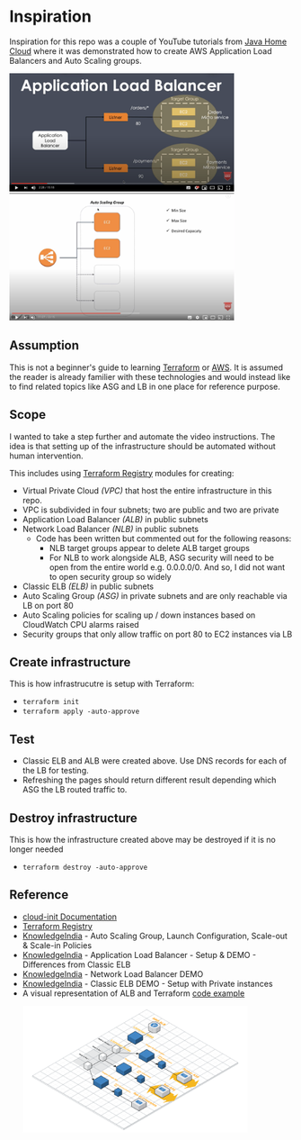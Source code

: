 # Inspiration

Inspiration for this repo was a couple of YouTube tutorials from [Java Home Cloud](https://www.youtube.com/javahomecloud) where it was demonstrated how to create AWS Application Load Balancers and Auto Scaling groups.

<p align="left">
  <a href="https://youtu.be/WLu41jAYjYk">
    <img src="./pics/alb.png" alt="Java Home Cloud - AWS Application Load Balancer" style="width: 400px;"/>
  </a>
  <a href="https://youtu.be/JM1hfA9xBAc">
    <img src="./pics/asg.png" alt="Java Home Cloud - AWS Auto Scaling group" style="width: 400px;"/>
  </a>
</p>

## Assumption

This is not a beginner's guide to learning [Terraform](https://www.terraform.io/) or [AWS](https://aws.amazon.com/). It is assumed the reader is already familier with these technologies and would instead like to find related topics like ASG and LB in one place for reference purpose.

## Scope

I wanted to take a step further and automate the video instructions. The idea is that setting up of the infrastructure should be automated without human intervention. 

This includes using [Terraform Registry](https://registry.terraform.io/) modules for creating:

- Virtual Private Cloud _(VPC)_ that host the entire infrastructure in this repo.
- VPC is subdivided in four subnets; two are public and two are private
- Application Load Balancer _(ALB)_ in public subnets
- Network Load Balancer _(NLB)_ in public subnets
  - Code has been written but commented out for the following reasons:
    - NLB target groups appear to delete ALB target groups
    - For NLB to work alongside ALB, ASG security will need to be open from the entire world e.g. 0.0.0.0/0. And so, I did not want to open security group so widely
- Classic ELB _(ELB)_ in public subnets
- Auto Scaling Group _(ASG)_ in private subnets and are only reachable via LB on port 80
- Auto Scaling policies for scaling up / down instances based on CloudWatch CPU alarms raised
- Security groups that only allow traffic on port 80 to EC2 instances via LB

## Create infrastructure

This is how infrastrucutre is setup with Terraform:

- `terraform init`
- `terraform apply -auto-approve`

## Test

- Classic ELB and ALB were created above. Use DNS records for each of the LB for testing. 
- Refreshing the pages should return different result depending which ASG the LB routed traffic to.

## Destroy infrastructure

This is how the infrastructure created above may be destroyed if it is no longer needed

- `terraform destroy -auto-approve`

## Reference

- [cloud-init Documentation](https://cloudinit.readthedocs.io/)
- [Terraform Registry](https://registry.terraform.io/)
- [KnowledgeIndia](https://youtu.be/bhobfyQ9SSE) - Auto Scaling Group, Launch Configuration, Scale-out & Scale-in Policies
- [KnowledgeIndia](https://youtu.be/OKnd03nxu3k) - Application Load Balancer - Setup & DEMO - Differences from Classic ELB
- [KnowledgeIndia](https://youtu.be/WRUA370p7jE) - Network Load Balancer DEMO 
- [KnowledgeIndia](https://youtu.be/txTPrM5proQ) - Classic ELB DEMO - Setup with Private instances
-  A visual representation of ALB and Terraform [code example](https://medium.com/cognitoiq/terraform-and-aws-application-load-balancers-62a6f8592bcf) <p align="left"><a href="https://medium.com/cognitoiq/terraform-and-aws-application-load-balancers-62a6f8592bcf">
    <img src="./pics/alb_map.png" alt="Terraform and AWS Application Load Balancers" style="width: 400px;"/>
  </a></p>